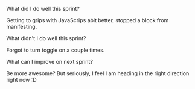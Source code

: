What did I do well this sprint?

Getting to grips with JavaScrips abit better, stopped a block from manifesting.

What didn't I do well this sprint?

Forgot to turn toggle on a couple times.

What can I improve on next sprint?

Be more awesome?
But seriously, I feel I am heading in the right direction right now :D